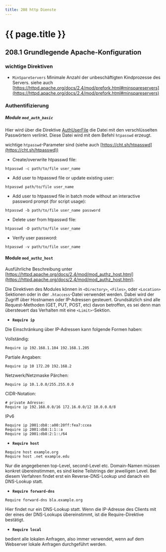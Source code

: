 ```yaml
---
title: 208 http Dienste
---
```


# {{ page.title }}

## 208.1 Grundlegende Apache-Konfiguration


### wichtige Direktiven


- `MinSpareServers` Minimale Anzahl der unbeschäftigten Kindprozesse des Servers. siehe auch [https://httpd.apache.org/docs/2.4/mod/prefork.html#minspareservers](https://httpd.apache.org/docs/2.4/mod/prefork.html#minspareservers)

### Authentifizierung

##### Module `mod_auth_basic`

Hier wird über die Direktive [AuthUserFile](https://httpd.apache.org/docs/2.4/mod/mod_authn_file.html#authuserfile) die Datei mit den verschlüsselten Passwörtern verlinkt.
Diese Datei wird mit dem Befehl `htpasswd` erzeugt.

wichtige `htpasswd`-Parameter sind (siehe auch [https://cht.sh/htpasswd](https://cht.sh/htpasswd))

- Create/overwrite htpasswd file:

`htpasswd -c path/to/file user_name`

- Add user to htpasswd file or update existing user:

`htpasswd path/to/file user_name`

- Add user to htpasswd file in batch mode without an interactive password prompt (for script usage):

`htpasswd -b path/to/file user_name password`

- Delete user from htpasswd file:

`htpasswd -D path/to/file user_name`

- Verify user password:

`htpasswd -v path/to/file user_name`

#### Module `mod_authz_host`

Ausführliche Beschreibung unter [https://httpd.apache.org/docs/2.4/mod/mod_authz_host.html](https://httpd.apache.org/docs/2.4/mod/mod_authz_host.html).

Die Direktiven des Modules können in `<Directory>`, `<Files>`, oder `<Location>` Sektionen oder in der `.htaccess`-Datei verwendet werden. Dabei wird der Zugriff über Hostnamen oder IP-Adressen gesteuert. Grundsätzlich sind alle Request-Methoden (GET, PUT, POST, etc) davon betroffen, es sei denn man übersteuert das Verhalten mit eine `<Limit>`-Sektion.

- __`Require ip`__

Die Einschränkung über IP-Adressen kann folgende Formen haben:

Vollständig:

```
Require ip 192.168.1.104 192.168.1.205
```

Partiale Angaben:

```
Require ip 10 172.20 192.168.2
```

Netzwerk/Netzmaske Pärchen:

```
Require ip 10.1.0.0/255.255.0.0
```

CIDR-Notation:

```
# private Adresse:
Require ip 192.168.0.0/16 172.16.0.0/12 10.0.0.0/8
```

IPv6

```
Require ip 2001:db8::a00:20ff:fea7:ccea
Require ip 2001:db8:1:1::a
Require ip 2001:db8:2:1::/64
```

- __`Require host`__

```
Require host example.org
Require host .net example.edu
```

Nur die angegebenen top-Level, second-Level etc. Domain-Namen müssen konkret übereinstimmen, es sind keine Teilstrings der jeweiligen Level. Bei diesem Verfahren findet erst ein Reverse-DNS-Lookup und danach ein DNS-Lookup statt.

- __`Require forward-dns`__

```
Require forward-dns bla.example.org
```

Hier findet nur ein DNS-Lookup statt. Wenn die IP-Adresse des Clients mit der eines der DNS-Lookups übereinstimmt, ist die Require-Direktive bestätigt.

- __`Require local`__

bedient alle lokalen Anfragen, also immer verwendet, wenn auf dem Webserver lokale Anfragen durchgeführt werden.
